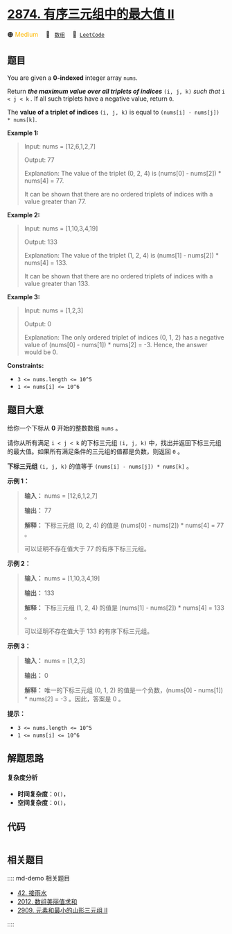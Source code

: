 # [2874. 有序三元组中的最大值 II](https://leetcode.com/problems/maximum-value-of-an-ordered-triplet-ii)

🟠 <font color=#ffb800>Medium</font>&emsp; 🔖&ensp; [`数组`](/leetcode/outline/tag/array.md)&emsp; 🔗&ensp;[`LeetCode`](https://leetcode.com/problems/maximum-value-of-an-ordered-triplet-ii)


## 题目

You are given a **0-indexed** integer array `nums`.

Return _**the maximum value over all triplets of indices**_ `(i, j, k)` _such
that_ `i < j < k` _._ If all such triplets have a negative value, return `0`.

The **value of a triplet of indices** `(i, j, k)` is equal to `(nums[i] -
nums[j]) * nums[k]`.



**Example 1:**

> Input: nums = [12,6,1,2,7]
> 
> Output: 77
> 
> Explanation: The value of the triplet (0, 2, 4) is (nums[0] - nums[2]) * nums[4] = 77.
> 
> It can be shown that there are no ordered triplets of indices with a value greater than 77. 

**Example 2:**

> Input: nums = [1,10,3,4,19]
> 
> Output: 133
> 
> Explanation: The value of the triplet (1, 2, 4) is (nums[1] - nums[2]) * nums[4] = 133.
> 
> It can be shown that there are no ordered triplets of indices with a value greater than 133.

**Example 3:**

> Input: nums = [1,2,3]
> 
> Output: 0
> 
> Explanation: The only ordered triplet of indices (0, 1, 2) has a negative value of (nums[0] - nums[1]) * nums[2] = -3. Hence, the answer would be 0.

**Constraints:**

  * `3 <= nums.length <= 10^5`
  * `1 <= nums[i] <= 10^6`


## 题目大意

给你一个下标从 **0** 开始的整数数组 `nums` 。

请你从所有满足 `i < j < k` 的下标三元组 `(i, j, k)` 中，找出并返回下标三元组的最大值。如果所有满足条件的三元组的值都是负数，则返回
`0` 。

**下标三元组** `(i, j, k)` 的值等于 `(nums[i] - nums[j]) * nums[k]` 。



**示例 1：**

> 
> 
> 
> 
> 
> **输入：** nums = [12,6,1,2,7]
> 
> **输出：** 77
> 
> **解释：** 下标三元组 (0, 2, 4) 的值是 (nums[0] - nums[2]) * nums[4] = 77 。
> 
> 可以证明不存在值大于 77 的有序下标三元组。
> 
> 

**示例 2：**

> 
> 
> 
> 
> 
> **输入：** nums = [1,10,3,4,19]
> 
> **输出：** 133
> 
> **解释：** 下标三元组 (1, 2, 4) 的值是 (nums[1] - nums[2]) * nums[4] = 133 。
> 
> 可以证明不存在值大于 133 的有序下标三元组。 
> 
> 

**示例 3：**

> 
> 
> 
> 
> 
> **输入：** nums = [1,2,3]
> 
> **输出：** 0
> 
> **解释：** 唯一的下标三元组 (0, 1, 2) 的值是一个负数，(nums[0] - nums[1]) * nums[2] = -3 。因此，答案是 0 。
> 
> 



**提示：**

  * `3 <= nums.length <= 10^5`
  * `1 <= nums[i] <= 10^6`


## 解题思路

#### 复杂度分析

- **时间复杂度**：`O()`，
- **空间复杂度**：`O()`，

## 代码

```javascript

```

## 相关题目

:::: md-demo 相关题目
- [42. 接雨水](./0042.md)
- [2012. 数组美丽值求和](https://leetcode.com/problems/sum-of-beauty-in-the-array)
- [2909. 元素和最小的山形三元组 II](https://leetcode.com/problems/minimum-sum-of-mountain-triplets-ii)

::::
